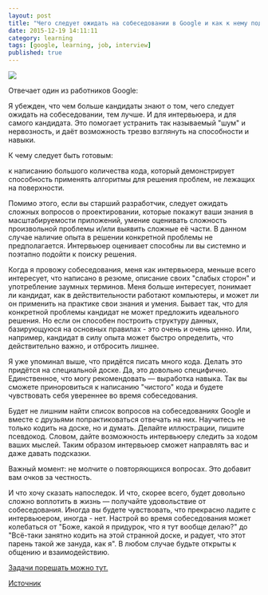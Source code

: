 ```yaml
---
layout: post
title: "Чего следует ожидать на собеседовании в Google и как к нему подготовиться?"
date: 2015-12-19 14:11:11
category: learning
tags: [google, learning, job, interview]
published: true
---
```

<img src="https://theasder.github.io/img/google.jpg" class="img-responsive" /><br />

<!-- more -->


Отвечает один из работников Google:

Я убежден, что чем больше кандидаты знают о том, чего следует ожидать на собеседовании, тем лучше. И для интервьюера, и для самого кандидата. Это помогает устранить так называемый "шум" и нервозность, и даёт возможность трезво взглянуть на способности и навыки.

К чему следует быть готовым:

к написанию большого количества кода,
который демонстрирует способность применять алгоритмы для решения
проблем, не лежащих на поверхности.

Помимо этого, если вы старший разработчик, следует ожидать сложных вопросов о проектировании, которые покажут ваши знания в масштабируемости приложений, умение оценивать сложность произвольной проблемы и/или выявить сложные её части. В данном случае наличие опыта в решении конкретной проблемы не предполагается. Интервьюер оценивает способны ли вы системно и поэтапно подойти к поиску решения.

Когда я провожу собеседования, меня как интервьюера, меньше всего интересует, что написано в резюме, описание своих "слабых сторон" и употребление заумных терминов. Меня больше интересует, понимает ли кандидат, как в действительности работают компьютеры, и может ли он применить на практике свои знания и умения. Бывает так, что для конкретной проблемы кандидат не может предложить идеального решения. Но если он способен построить структуру данных, базирующуюся на основных правилах - это очень и очень ценно. Или, например, кандидат в силу опыта может быстро определить, что действительно важно, и отбросить лишнее.

Я уже упоминал выше, что придётся писать много кода. Делать это придётся на специальной доске. Да, это довольно специфично. Единственное, что могу рекомендовать — выработка навыка. Так вы сможете приноровиться к написанию "чистого" кода и будете чувствовать себя увереннее во время собеседования.

Будет не лишним найти список вопросов на собеседованиях Google и вместе с друзьями попрактиковаться отвечать на них. Научитесь не только кодить на доске, но и думать. Делайте иллюстрации, пишите псевдокод. Словом, дайте возможность интервьюеру следить за ходом ваших мыслей. Таким образом интервьюер сможет направлять вас и даже давать подсказки.

Важный момент: не молчите о повторяющихся вопросах. Это добавит вам очков за честность.

И что хочу сказать напоследок. И что, скорее всего, будет довольно сложно воплотить в жизнь — получайте удовольствие от собеседования. Иногда вы будете чувствовать, что прекрасно ладите с интервьюером, иногда - нет. Настрой во время собеседования может колебаться от "Боже, какой я придурок, что я тут вообще делаю?" до "Всё-таки занятно кодить на этой странной доске, и радует, что этот парень такой же зануда, как я". В любом случае будьте открыты к общению и взаимодействию.

[Задачи порешать можно тут.](http://www.careercup.com/page?pid=google-interview-questions)

[Источник](https://www.quora.com/What-should-I-expect-in-a-Software-Engineer-interview-at-Google-and-how-should-I-prepare/answer/Moishe-Lettvin?srid=Uqbr&share=d4295792)

